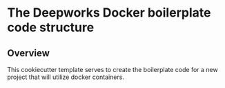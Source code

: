 # The Deepworks Docker boilerplate code structure

## Overview
This cookiecutter template serves to create the boilerplate code for a new project that will utilize docker containers.